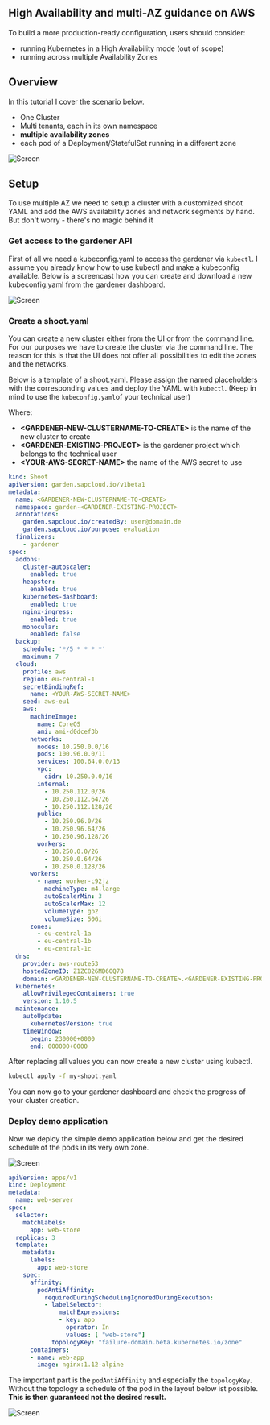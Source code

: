 ## High Availability and multi-AZ guidance on AWS

To build a more production-ready configuration, users should consider:

 - running Kubernetes in a High Availability mode (out of scope)
 - running across multiple Availability Zones
 

## Overview
In this tutorial I cover the scenario below. 
 - One Cluster
 - Multi tenants, each in its own namespace
 - **multiple availability zones**
 - each pod of a Deployment/StatefulSet running in a different zone
 
 
![Screen](/images/overview.png?raw=true "overview")

## Setup
To use multiple AZ we need to setup a cluster with a customized shoot YAML  and add the AWS availability
zones and network segments by hand. But don't worry - there's no magic behind it

### Get access to the gardener API
First of all we need a kubeconfig.yaml to access the gardener via `kubectl`. I assume you already know how to use 
kubectl and make a kubeconfig available. Below is a screencast how you can create and download a new kubeconfig.yaml 
from the gardener dashboard.
 
![Screen](/images/create_tech_user.gif?raw=true "create_user")


### Create a shoot.yaml
You can create a new cluster either from the UI or from the command line. For our purposes we have to create the 
cluster via the command line. The reason for this is that the UI does not offer all possibilities to edit the 
zones and the networks.

Below is a template of a shoot.yaml. Please assign the named placeholders with the corresponding values 
and deploy the YAML with `kubectl`. (Keep in mind to use the `kubeconfig.yaml`of your technical user)


Where:
 - **&lt;GARDENER-NEW-CLUSTERNAME-TO-CREATE&gt;** is the name of the new cluster to create
 - **&lt;GARDENER-EXISTING-PROJECT&gt;** is the gardener project which belongs to the technical user
 - **&lt;YOUR-AWS-SECRET-NAME&gt;** the name of the AWS secret to use

```YAML
kind: Shoot
apiVersion: garden.sapcloud.io/v1beta1
metadata:
  name: <GARDENER-NEW-CLUSTERNAME-TO-CREATE>
  namespace: garden-<GARDENER-EXISTING-PROJECT>
  annotations:
    garden.sapcloud.io/createdBy: user@domain.de
    garden.sapcloud.io/purpose: evaluation
  finalizers:
    - gardener
spec:
  addons:
    cluster-autoscaler:
      enabled: true
    heapster:
      enabled: true
    kubernetes-dashboard:
      enabled: true
    nginx-ingress:
      enabled: true
    monocular:
      enabled: false
  backup:
    schedule: '*/5 * * * *'
    maximum: 7
  cloud:
    profile: aws
    region: eu-central-1
    secretBindingRef:
      name: <YOUR-AWS-SECRET-NAME>
    seed: aws-eu1
    aws:
      machineImage:
        name: CoreOS
        ami: ami-d0dcef3b
      networks:
        nodes: 10.250.0.0/16
        pods: 100.96.0.0/11
        services: 100.64.0.0/13
        vpc:
          cidr: 10.250.0.0/16
        internal:
          - 10.250.112.0/26
          - 10.250.112.64/26
          - 10.250.112.128/26
        public:
          - 10.250.96.0/26
          - 10.250.96.64/26
          - 10.250.96.128/26
        workers:
          - 10.250.0.0/26
          - 10.250.0.64/26
          - 10.250.0.128/26
      workers:
        - name: worker-c92jz
          machineType: m4.large
          autoScalerMin: 3
          autoScalerMax: 12
          volumeType: gp2
          volumeSize: 50Gi
      zones:
        - eu-central-1a
        - eu-central-1b
        - eu-central-1c
  dns:
    provider: aws-route53
    hostedZoneID: Z1ZC826MD6OQ78
    domain: <GARDENER-NEW-CLUSTERNAME-TO-CREATE>.<GARDENER-EXISTING-PROJECT>.shoot.canary.k8s-hana.ondemand.com
  kubernetes:
    allowPrivilegedContainers: true
    version: 1.10.5
  maintenance:
    autoUpdate:
      kubernetesVersion: true
    timeWindow:
      begin: 230000+0000
      end: 000000+0000
```

After replacing all values you can now create a new cluster using kubectl.

```bash 
kubectl apply -f my-shoot.yaml
```

You can now go to your gardener dashboard and check the progress of your cluster creation.

### Deploy demo application

Now we deploy the simple demo application below and get the desired schedule of the pods in its very own zone.


![Screen](/images/deployment.png?raw=true "create_user")



```YAML
apiVersion: apps/v1
kind: Deployment
metadata:
  name: web-server
spec:
  selector:
    matchLabels:
      app: web-store
  replicas: 3
  template:
    metadata:
      labels:
        app: web-store
    spec:
      affinity:
        podAntiAffinity:
          requiredDuringSchedulingIgnoredDuringExecution:
          - labelSelector:
              matchExpressions:
              - key: app
                operator: In
                values: [ "web-store"]
            topologyKey: "failure-domain.beta.kubernetes.io/zone"
      containers:
      - name: web-app
        image: nginx:1.12-alpine
```

The important part is the `podAntiAffinity` and especially the `topologyKey`. Without the topology a schedule 
of the pod in the layout below ist possible. **This is then guaranteed not the desired result.**


![Screen](/images/deployment_wrong.png?raw=true "create_user")

